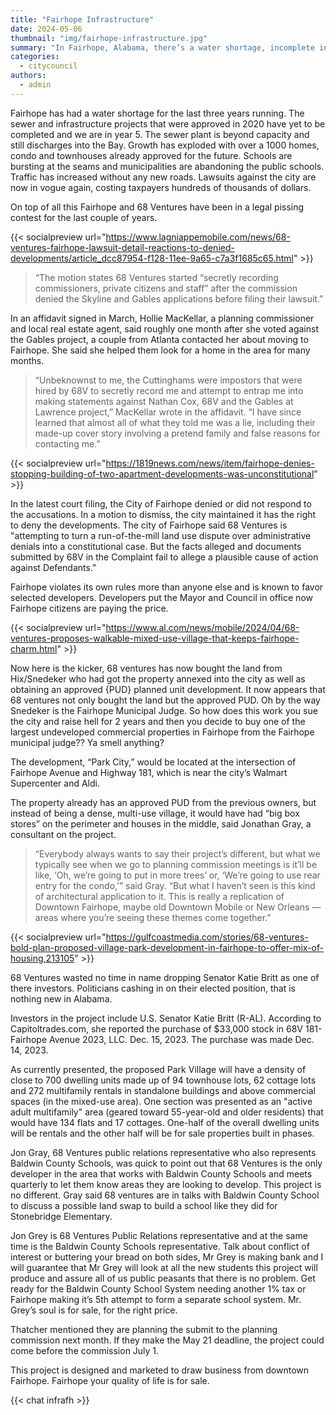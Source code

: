 ```yaml
---
title: "Fairhope Infrastructure"
date: 2024-05-06
thumbnail: "img/fairhope-infrastructure.jpg"
summary: "In Fairhope, Alabama, there’s a water shortage, incomplete infrastructure projects, and an overloaded sewer system. Amidst legal battles and controversy, 68 Ventures proposes a new mixed-use development, “Park City,” which has drawn criticism for its potential impact on the community and local schools."
categories: 
  - citycouncil
authors: 
  - admin
---
```


Fairhope has had a water shortage for the last three years running. The sewer and infrastructure projects that were approved in 2020 have yet to be completed and we are in year 5. The sewer plant is beyond capacity and still discharges into the Bay. Growth has exploded with over a 1000 homes, condo and townhouses already approved for the future. Schools are bursting at the seams and municipalities are abandoning the public schools. Traffic has increased without any new roads. Lawsuits against the city are now in vogue again, costing taxpayers hundreds of thousands of dollars.

On top of all this Fairhope and 68 Ventures have been in a legal pissing contest for the last couple of years.

{{< socialpreview url="https://www.lagniappemobile.com/news/68-ventures-fairhope-lawsuit-detail-reactions-to-denied-developments/article_dcc87954-f128-11ee-9a65-c7a3f1685c65.html" >}}

>“The motion states 68 Ventures started “secretly recording commissioners, private citizens and staff” after the commission denied the Skyline and Gables applications before filing their lawsuit.”

In an affidavit signed in March, Hollie MacKellar, a planning commissioner and local real estate agent, said roughly one month after she voted against the Gables project, a couple from Atlanta contacted her about moving to Fairhope. She said she helped them look for a home in the area for many months.

>“Unbeknownst to me, the Cuttinghams were impostors that were hired by 68V to secretly record me and attempt to entrap me into making statements against Nathan Cox, 68V and the Gables at Lawrence project,” MacKellar wrote in the affidavit. “I have since learned that almost all of what they told me was a lie, including their made-up cover story involving a pretend family and false reasons for contacting me.”

{{< socialpreview url="https://1819news.com/news/item/fairhope-denies-stopping-building-of-two-apartment-developments-was-unconstitutional" >}}

In the latest court filing, the City of Fairhope denied or did not respond to the accusations. In a motion to dismiss, the city maintained it has the right to deny the developments. The city of Fairhope said 68 Ventures is "attempting to turn a run-of-the-mill land use dispute over administrative denials into a constitutional case. But the facts alleged and documents submitted by 68V in the Complaint fail to allege a plausible cause of action against Defendants."

Fairhope violates its own rules more than anyone else and is known to favor selected developers. Developers put the Mayor and Council in office now Fairhope citizens are paying the price.

{{< socialpreview url="https://www.al.com/news/mobile/2024/04/68-ventures-proposes-walkable-mixed-use-village-that-keeps-fairhope-charm.html" >}}


Now here is the kicker, 68 ventures has now bought the land from Hix/Snedeker who had got the property annexed into the city as well as obtaining an approved {PUD} planned unit development. It now appears that 68 ventures not only bought the land but the approved PUD. Oh by the way Snedeker is the Fairhope Municipal Judge. So how does this work you sue the city and raise hell for 2 years and then you decide to buy one of the largest undeveloped commercial properties in Fairhope from the Fairhope municipal judge?? Ya smell anything?

The development, “Park City,” would be located at the intersection of Fairhope Avenue and Highway 181, which is near the city’s Walmart Supercenter and Aldi.

The property already has an approved PUD from the previous owners, but instead of being a dense, multi-use village, it would have had “big box stores” on the perimeter and houses in the middle, said Jonathan Gray, a consultant on the project.

>“Everybody always wants to say their project’s different, but what we typically see when we go to planning commission meetings is it’ll be like, ‘Oh, we’re going to put in more trees’ or, ‘We’re going to use rear entry for the condo,’” said Gray. “But what I haven’t seen is this kind of architectural application to it. This is really a replication of Downtown Fairhope, maybe old Downtown Mobile or New Orleans — areas where you’re seeing these themes come together.”

{{< socialpreview url="https://gulfcoastmedia.com/stories/68-ventures-bold-plan-proposed-village-park-development-in-fairhope-to-offer-mix-of-housing,213105" >}}

68 Ventures wasted no time in name dropping Senator Katie Britt as one of there investors. Politicians cashing in on their elected position, that is nothing new in Alabama.

Investors in the project include U.S. Senator Katie Britt (R-AL). According to Capitoltrades.com, she reported the purchase of $33,000 stock in 68V 181-Fairhope Avenue 2023, LLC. Dec. 15, 2023. The purchase was made Dec. 14, 2023.

As currently presented, the proposed Park Village will have a density of close to 700 dwelling units made up of 94 townhouse lots, 62 cottage lots and 272 multifamily rentals in standalone buildings and above commercial spaces (in the mixed-use area). One section was presented as an "active adult multifamily" area (geared toward 55-year-old and older residents) that would have 134 flats and 17 cottages. One-half of the overall dwelling units will be rentals and the other half will be for sale properties built in phases.

Jon Gray, 68 Ventures public relations representative who also represents Baldwin County Schools, was quick to point out that 68 Ventures is the only developer in the area that works with Baldwin County Schools and meets quarterly to let them know areas they are looking to develop. This project is no different. Gray said 68 ventures are in talks with Baldwin County School to discuss a possible land swap to build a school like they did for Stonebridge Elementary.

Jon Grey is 68 Ventures Public Relations representative and at the same time is the Baldwin County Schools representative. Talk about conflict of interest or buttering your bread on both sides, Mr Grey is making bank and I will guarantee that Mr Grey will look at all the new students this project will produce and assure all of us public peasants that there is no problem. Get ready for the Baldwin County School System needing another 1% tax or Fairhope making it’s 5th attempt to form a separate school system. Mr. Grey’s soul is for sale, for the right price.

Thatcher mentioned they are planning the submit to the planning commission next month. If they make the May 21 deadline, the project could come before the commission July 1.

This project is designed and marketed to draw business from downtown Fairhope. Fairhope your quality of life is for sale.

{{< chat infrafh >}}
